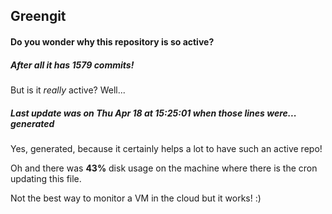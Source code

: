 ## Greengit

#### Do you wonder why this repository is so active?

##### After all it has 1579 commits!

But is it *really* active? Well...

##### Last update was on Thu Apr 18 at 15:25:01 when those lines were... generated

Yes, generated, because it certainly helps a lot to have such an active repo!

Oh and there was **43%** disk usage on the machine
where there is the cron updating this file.

Not the best way to monitor a VM in the cloud but it works! :)
